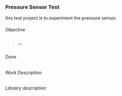 ### Pressure Sensor Test

this test project is to experiment the pressure sensor.

###### Objective
> ""

###### Done
    
###### Work Description


###### Librairy description